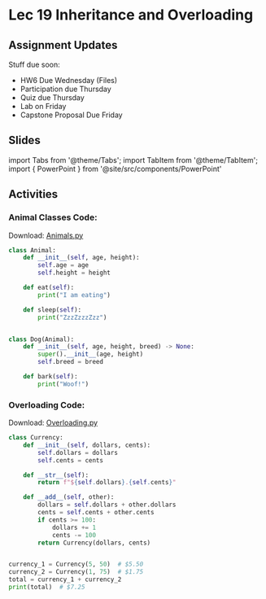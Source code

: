 # Lec 19 Inheritance and Overloading

## Assignment Updates

Stuff due soon:

- HW6 Due Wednesday (Files)
- Participation due Thursday
- Quiz due Thursday
- Lab on Friday
- Capstone Proposal Due Friday

## Slides

import Tabs from '@theme/Tabs';
import TabItem from '@theme/TabItem';
import { PowerPoint } from '@site/src/components/PowerPoint'

<Tabs>
  <TabItem value="Section 2, 3, 4, 5" label="Section 2, 3, 4, 5" default>
    <PowerPoint lec_src={require('./Lecture_19.pptx').default}/>
  </TabItem>
  <TabItem value="Section 1, 6" label="Section 1, 6">
    <PowerPoint lec_src={require('./Lecture_19_Cole.pptx').default}/>
  </TabItem>
</Tabs>

## Activities

### Animal Classes Code:
Download: [Animals.py](Animals.py)
```py live_py title=Animals.py
class Animal:
    def __init__(self, age, height):
        self.age = age
        self.height = height

    def eat(self):
        print("I am eating")

    def sleep(self):
        print("ZzzZzzzZzz")


class Dog(Animal):
    def __init__(self, age, height, breed) -> None:
        super().__init__(age, height)
        self.breed = breed

    def bark(self):
        print("Woof!")
```

### Overloading Code:
Download: [Overloading.py](Overloading.py)
```py live_py title=Overloading.py
class Currency:
    def __init__(self, dollars, cents):
        self.dollars = dollars
        self.cents = cents

    def __str__(self):
        return f"${self.dollars}.{self.cents}"

    def __add__(self, other):
        dollars = self.dollars + other.dollars
        cents = self.cents + other.cents
        if cents >= 100:
            dollars += 1
            cents -= 100
        return Currency(dollars, cents)


currency_1 = Currency(5, 50)  # $5.50
currency_2 = Currency(1, 75)  # $1.75
total = currency_1 + currency_2
print(total)  # $7.25
```
